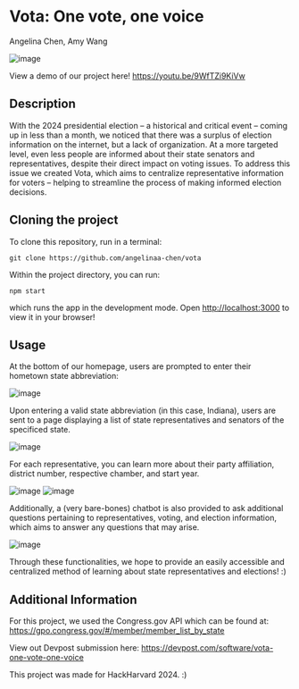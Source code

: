 # Vota: One vote, one voice  
Angelina Chen, Amy Wang

![image](https://github.com/user-attachments/assets/27edbd8c-e269-4c49-822f-9d85f4db841c)

View a demo of our project here! https://youtu.be/9WfTZi9KiVw

## Description

With the 2024 presidential election – a historical and critical event – coming up in less than a month, we noticed that there was a surplus of election information on the internet, but a lack of organization. At a more targeted level, even less people are informed about their state senators and representatives, despite their direct impact on voting issues. To address this issue we created Vota, which aims to centralize representative information for voters – helping to streamline the process of making informed election decisions.

## Cloning the project

To clone this repository, run in a terminal:

    git clone https://github.com/angelinaa-chen/vota

Within the project directory, you can run:

    npm start

  
which runs the app in the development mode. Open [http://localhost:3000](http://localhost:3000) to view it in your browser!

## Usage

At the bottom of our homepage, users are prompted to enter their hometown state abbreviation:

![image](https://github.com/user-attachments/assets/b7a38be1-aa1f-4c24-9a31-4e589043b0c1)

Upon entering a valid state abbreviation (in this case, Indiana), users are sent to a page displaying a list of state representatives and senators of the specificed state.

![image](https://github.com/user-attachments/assets/6c3659b0-d524-4cd7-bcb6-762f0cf71845)

For each representative, you can learn more about their party affiliation, district number, respective chamber, and start year.

![image](https://github.com/user-attachments/assets/75091057-0fbc-4894-944e-079156635269)
![image](https://github.com/user-attachments/assets/f4e26fd6-f194-463a-8351-eb4b1877b161)

Additionally, a (very bare-bones) chatbot is also provided to ask additional questions pertaining to representatives, voting, and election information, which aims to answer any questions that may arise.

![image](https://github.com/user-attachments/assets/1e8abddc-74f9-4797-bbad-771d63220e56)

Through these functionalities, we hope to provide an easily accessible and centralized method of learning about state representatives and elections! :)


## Additional Information
For this project, we used the Congress.gov API which can be found at: https://gpo.congress.gov/#/member/member_list_by_state

View out Devpost submission here: https://devpost.com/software/vota-one-vote-one-voice

This project was made for HackHarvard 2024. :)

